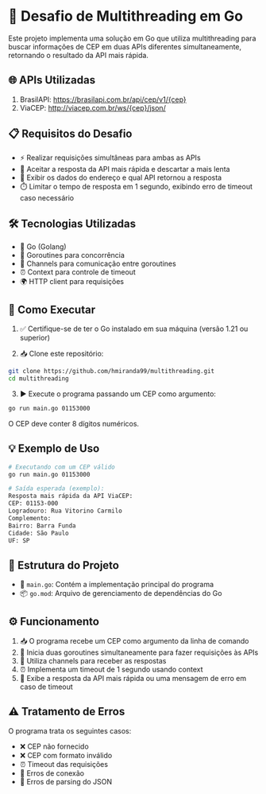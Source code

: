 # 🚀 Desafio de Multithreading em Go

Este projeto implementa uma solução em Go que utiliza multithreading para buscar informações de CEP em duas APIs diferentes simultaneamente, retornando o resultado da API mais rápida.

## 🌐 APIs Utilizadas

1. BrasilAPI: https://brasilapi.com.br/api/cep/v1/{cep}
2. ViaCEP: http://viacep.com.br/ws/{cep}/json/

## 📋 Requisitos do Desafio

- ⚡ Realizar requisições simultâneas para ambas as APIs
- 🏃 Aceitar a resposta da API mais rápida e descartar a mais lenta
- 📝 Exibir os dados do endereço e qual API retornou a resposta
- ⏱️ Limitar o tempo de resposta em 1 segundo, exibindo erro de timeout caso necessário

## 🛠️ Tecnologias Utilizadas

- 🦫 Go (Golang)
- 🔄 Goroutines para concorrência
- 📨 Channels para comunicação entre goroutines
- ⏰ Context para controle de timeout
- 🌍 HTTP client para requisições

## 🚀 Como Executar

1. ✅ Certifique-se de ter o Go instalado em sua máquina (versão 1.21 ou superior)

2. 📥 Clone este repositório:
```bash
git clone https://github.com/hmiranda99/multithreading.git
cd multithreading
```

3. ▶️ Execute o programa passando um CEP como argumento:
```bash
go run main.go 01153000
```

O CEP deve conter 8 dígitos numéricos.

## 💡 Exemplo de Uso

```bash
# Executando com um CEP válido
go run main.go 01153000

# Saída esperada (exemplo):
Resposta mais rápida da API ViaCEP:
CEP: 01153-000
Logradouro: Rua Vitorino Carmilo
Complemento:
Bairro: Barra Funda
Cidade: São Paulo
UF: SP
```

## 📁 Estrutura do Projeto

- 📄 `main.go`: Contém a implementação principal do programa
- 📦 `go.mod`: Arquivo de gerenciamento de dependências do Go

## ⚙️ Funcionamento

1. 📥 O programa recebe um CEP como argumento da linha de comando
2. 🔄 Inicia duas goroutines simultaneamente para fazer requisições às APIs
3. 📨 Utiliza channels para receber as respostas
4. ⏰ Implementa um timeout de 1 segundo usando context
5. 📝 Exibe a resposta da API mais rápida ou uma mensagem de erro em caso de timeout

## ⚠️ Tratamento de Erros

O programa trata os seguintes casos:
- ❌ CEP não fornecido
- ❌ CEP com formato inválido
- ⏰ Timeout das requisições
- 🔌 Erros de conexão
- 📝 Erros de parsing do JSON